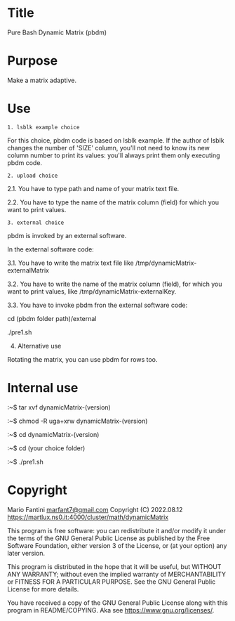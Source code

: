 # Title 
Pure Bash Dynamic Matrix (pbdm)


# Purpose
Make a matrix adaptive.


# Use
	1. lsblk example choice

For this choice, pbdm code is based on lsblk example.
If the author of lsblk changes the number of 'SIZE' column, you'll not  need 
to know its new column number  to print its values: you'll always print them
only executing pbdm code.


	2. upload choice

2.1. You have to type path and name of your matrix text file.

2.2. You have to type the name of the matrix column (field) for which you want
to print values.


	3. external choice

pbdm is invoked by an external software.

In the external software code:

3.1. You have to write the matrix text file like /tmp/dynamicMatrix-externalMatrix

3.2. You have to write the name of the matrix column (field), for which you want  to print 
values, like /tmp/dynamicMatrix-externalKey.

3.3. You have to invoke pbdm fron the external software code:

cd (pbdm folder path)/external

./pre1.sh



4. Alternative use
 
Rotating the matrix, you can use pbdm for rows too.


# Internal use

:~$ tar xvf dynamicMatrix-(version)

:~$ chmod -R uga+xrw dynamicMatrix-(version)

:~$ cd dynamicMatrix-(version)

:~$ cd (your choice folder)

:~$ ./pre1.sh


# Copyright
Mario Fantini marfant7@gmail.com
Copyright (C) 2022.08.12
https://martlux.ns0.it:4000/cluster/math/dynamicMatrix

This program is free software: you can redistribute it and/or modify it under
the terms of the GNU General Public License as published by the Free Software
Foundation,  either  version 3 of the  License, or (at your option) any later 
version.

This program is distributed in the hope that it will be  useful, but  WITHOUT 
ANY WARRANTY; without even the implied warranty of MERCHANTABILITY or FITNESS
FOR A PARTICULAR PURPOSE. 
See the GNU General Public License for more details.

You have received a copy  of the GNU General Public License  along  with this 
program in README/COPYING. 
Aka see <https://www.gnu.org/licenses/>.

